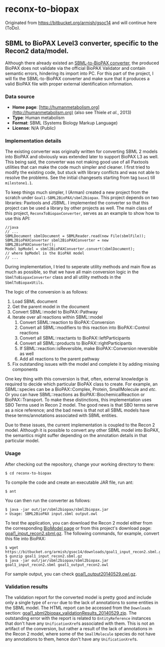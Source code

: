 # reconx-to-biopax
Originated from https://bitbucket.org/armish/gsoc14 and will continue here (ToDo).

## SBML to BioPAX Level3 converter, specific to the Recon2 data/model.

Although there already existed an [SBML-to-BioPAX converter](https://sourceforge.net/apps/mediawiki/sbfc/index.php?title=Main_Page#SBML_to_BioPax), the produced BioPAX does not validate via the official BioPAX Validator and contain semantic errors, hindering its import into PC. For this part of the project, I will fix the SBML-to-BioPAX converter and make sure that it produces a valid BioPAX file with proper external identification information. 

### Data source
- **Home page**: [http://humanmetabolism.org](http://humanmetabolism.org) (also see Thiele *et al.*, 2013)
- **Type**: Human metabolism
- **Format**: SBML (Systems Biology Markup Language)
- **License**: N/A (Public)

### Implementation details
The existing converter was originally written for converting SBML 2 models into BioPAX and obviously was extended later to support BioPAX L3 as well.
This being said, the converter was not making good use of all Paxtools utilities that can make the code much simpler and cleaner.
I first tried to modify the existing code, but stuck with library conflicts and was not able to resolve the problems.
See the initial changesets starting from tag `base1` till `milestone1.1`.

To keep things much simpler, I (Arman) created a new project from the scratch under `Goal1-SBML2BioPAX/sbml2biopax`.
This project depends on two libraries: Paxtools and JSBML.
I implemented the converter so that this project can be used a library by other projects as well.
The main class of this project, `ReconxToBiopaxConverter`, serves as an example to show how to use this API:

	//java
	// ...
	SBMLDocument sbmlDocument = SBMLReader.read(new File(sbmlFile));
	SBML2BioPAXConverter sbml2BioPAXConverter = new SBML2BioPAXConverter();
	Model bpModel = sbml2BioPAXConverter.convert(sbmlDocument);
	// where bpModel is the BioPAX model
	// ...

During implementation, I tried to seperate utility methods and main flow as much as possible,
so that we have all main conversion logic in the `SbmlToBiopaxConverter` class and
all utility methods in the `SbmlToBiopaxUtils`.

The logic of the conversion is as follows:

1. Load SBML document
2. Get the parent model in the document
3. Convert SBML::model to BioPAX::Pathway
4. Iterate over all reactions within SBML::model
	1. Convert SBML::reaction to BioPAX::Conversion
	2. Convert all SBML::modifiers to this reaction into BioPAX::Control reactions
	3. Convert all SBML::reactants to BioPAX::leftParticipants
	4. Convert all SBML::products to BioPAX::rightParticipants
	5. If SBML::reaction::isReversible, make BioPAX::Conversion reversible as well
	6. Add all reactions to the parent pathway
5. Fix outstanding issues with the model and complete it by adding missing components

One key thing with this conversion is that, often, external knowledge is required to decide which particular BioPAX class to create.
For example, an SBML::species can be a BioPAX::Complex, Protein, SmallMolecule and *etc*.
Or you can have SBML::reactions as BioPAX::BiochemicalReaction or BioPAX::Transport.
To make these distinctions, this implementation uses SBO Terms used in Recon 2 model.
The good news is that SBO terms serve as a nice reference;
and the bad news is that not all SBML models have these terms/annotations associated with SBML entities.

Due to these issues, the current implementation is coupled to the Recon 2 model.
Although it is possible to convert any other SBML model into BioPAX, the semantics might suffer depending on the annotation details in that particular model.

### Usage
After checking out the repository, change your working directory to there:

	$ cd reconx-to-biopax

To compile the code and create an executable JAR file, run ant:

	$ ant

You can then run the converter as follows:

	$ java -jar out/jar/sbml2biopax/sbml2biopax.jar 
	> Usage: SBML2BioPAX input.sbml output.owl

To test the application, you can download the Recon 2 model either from the corresponding [BioModel page](http://www.ebi.ac.uk/biomodels-main/MODEL1109130000) or from this project's download page: [goal1_input_recon2.sbml.gz](https://bitbucket.org/armish/gsoc14/downloads/goal1_input_recon2.sbml.gz).
The following commands, for example, convert this file into BioPAX:

	$ wget https://bitbucket.org/armish/gsoc14/downloads/goal1_input_recon2.sbml.gz	
	$ gunzip goal1_input_recon2.sbml.gz
	$ java -jar out/jar/sbml2biopax/sbml2biopax.jar goal1_input_recon2.sbml goal1_output_recon2.owl

For sample output, you can check [goal1_output20140529.owl.gz](https://bitbucket.org/armish/gsoc14/downloads/goal1_output20140529.owl.gz).

### Validation results
The validation report for the converted model is pretty good and include only a single type of `error` due to the lack of annotations to some entities in the SBML model.
The HTML report can be accessed from the `Downloads` section: [goal1_sbml2biopax_validationResults_20140529.zip](https://bitbucket.org/armish/gsoc14/downloads/goal1_sbml2biopax_validationResults_20140529.zip).
The outstanding error with the report is related to `EntityReference` instances that don't have any `UnificationXref`s associated with them.
This is not an artifact of the conversion, but rather a result of the lack of annotations in the Recon 2 model,
where some of the `SmallMolecule` species do not have any annotations to them, hence don't have any `UnificationXref`s.

